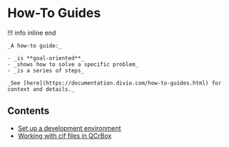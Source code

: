 # How-To Guides

!!! info inline end

    _A how-to guide:_

    - _is **goal-oriented**_
    - _shows how to solve a specific problem_
    - _is a series of steps_

    _See [here](https://documentation.divio.com/how-to-guides.html) for context and details._

## Contents

- [Set up a development environment](set_up_a_dev_environment.md)
- [Working with cif files in QCrBox](handle_cifs.md)
